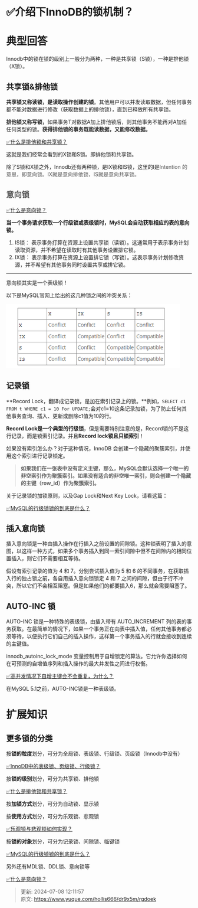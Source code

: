 # ✅介绍下InnoDB的锁机制？

# 典型回答


Innodb中的锁在锁的级别上一般分为两种，一种是共享锁（S锁），一种是排他锁（X锁）。



## 共享锁&排他锁


**共享锁又称读锁，是读取操作创建的锁**。其他用户可以并发读取数据，但任何事务都不能对数据进行修改（获取数据上的排他锁），直到已释放所有共享锁。



**<font style="color:rgb(38, 38, 38);">排他锁又称写锁，</font>**<font style="color:rgb(38, 38, 38);">如果事务T对数据A加上排他锁后，则其他事务不能再对A加任任何类型的锁。</font>**<font style="color:rgb(38, 38, 38);">获得排他锁的事务既能读数据，又能修改数据。</font>**<font style="color:rgb(38, 38, 38);"></font>



[✅什么是排他锁和共享锁？](https://www.yuque.com/hollis666/dr9x5m/ec5yhfon858vcq5p)



这就是我们经常会看到的X锁和S锁。即排他锁和共享锁。



除了S锁和X锁之外，Innodb还有两种锁，是IX锁和IS锁，这里的I是<font style="color:rgb(85, 85, 85);">Intention 的意思，即意向锁。IX就是意向排他锁，IS就是意向共享锁。</font>

<font style="color:rgb(85, 85, 85);"></font>

## <font style="color:rgb(85, 85, 85);">意向锁</font>
<font style="color:rgb(85, 85, 85);"></font>

[✅什么是意向锁？](https://www.yuque.com/hollis666/dr9x5m/zf7nalngrigml547)



**当一个事务请求获取一个行级锁或表级锁时，MySQL会自动获取相应的表的意向锁。**



1. IS锁： 表示事务打算在资源上设置共享锁（读锁）。这通常用于表示事务计划读取资源，并不希望在读取时有其他事务设置排它锁。
2. IX锁： 表示事务打算在资源上设置排它锁（写锁）。这表示事务计划修改资源，并不希望有其他事务同时设置共享或排它锁。

****

意向锁其实是一个表级锁！



以下是MySQL官网上给出的这几种锁之间的冲突关系：

![1709373174066-8297e99e-15e4-41bc-bd0c-775b907dae67.png](./img/FKydm8lJvpfG5EGj/1709373174066-8297e99e-15e4-41bc-bd0c-775b907dae67-018912.png)





## 记录锁


**Record Lock，翻译成记录锁，是加在索引记录上的锁。**例如，`SELECT c1 FROM t WHERE c1 = 10 For UPDATE;`会对c1=10这条记录加锁，为了防止任何其他事务查询、插入、更新或删除c1值为10的行。



**Record Lock是一个典型的行级锁**，但是需要特别注意的是，Record锁的不是这行记录，而是锁索引记录。并且**Record lock锁且只锁索引**！



如果没有索引怎么办？对于这种情况，InnoDB 会创建一个隐藏的聚簇索引，并使用这个索引进行记录锁定。



> **如果我们在一张表中没有定义主键，那么，MySQL会默认选择一个唯一的非空索引作为聚簇索引。如果没有适合的非空唯一索引，则会创建一个隐藏的主键（row_id）作为聚簇索引。**
>



关于记录锁的加锁原则，以及Gap Lock和Next Key Lock，请看这篇：



[✅MySQL的行级锁锁的到底是什么？](https://www.yuque.com/hollis666/dr9x5m/kfygzw)



## 插入意向锁


插入意向锁是一种由插入操作在行插入之前设置的间隙锁。这种锁表明了插入的意图，以这样一种方式，如果多个事务插入到同一索引间隙中但不在间隙内的相同位置插入，则它们不需要相互等待。



假设有索引记录的值为 4 和 7。分别尝试插入值为 5 和 6 的不同事务，在获取插入行的独占锁之前，各自用插入意向锁锁定 4 和 7 之间的间隙，但由于行不冲突，所以它们不会相互阻塞。但是如果他们的都要插入6，那么就会需要阻塞了。



## AUTO-INC 锁


AUTO-INC 锁是一种特殊的表级锁，由插入带有 AUTO_INCREMENT 列的表的事务获取。在最简单的情况下，如果一个事务正在向表中插入值，任何其他事务都必须等待，以便执行它们自己的插入操作，这样第一个事务插入的行就会接收到连续的主键值。



innodb_autoinc_lock_mode 变量控制用于自增锁定的算法。它允许你选择如何在可预测的自增值序列和插入操作的最大并发性之间进行权衡。



[✅高并发情况下自增主键会不会重复，为什么？](https://www.yuque.com/hollis666/dr9x5m/oxdeyunw5v65gqen)



在MySQL 5.1之前，AUTO-INC锁是一种表级锁。



# 扩展知识


## 更多锁的分类


按**锁的粒度**划分，可分为全局锁、表级锁、行级锁、页级锁（Innodb中没有）

[✅InnoDB中的表级锁、页级锁、行级锁？](https://www.yuque.com/hollis666/dr9x5m/vef33zs32vyylktv)



按**锁的级别**划分，可分为共享锁、排他锁 

[✅什么是排他锁和共享锁？](https://www.yuque.com/hollis666/dr9x5m/ec5yhfon858vcq5p)

按**加锁方式**划分，可分为自动锁、显示锁

按**使用方式**划分，可分为乐观锁、悲观锁

[✅乐观锁与悲观锁如何实现？](https://www.yuque.com/hollis666/dr9x5m/ionc18)

按**锁的对象**划分，可分为记录锁、间隙锁、临键锁

[✅MySQL的行级锁锁的到底是什么？](https://www.yuque.com/hollis666/dr9x5m/kfygzw)



另外还有MDL锁、DDL锁、意向锁等



[✅什么是意向锁？](https://www.yuque.com/hollis666/dr9x5m/zf7nalngrigml547)





> 更新: 2024-07-08 12:11:57  
> 原文: <https://www.yuque.com/hollis666/dr9x5m/rgdoek>
